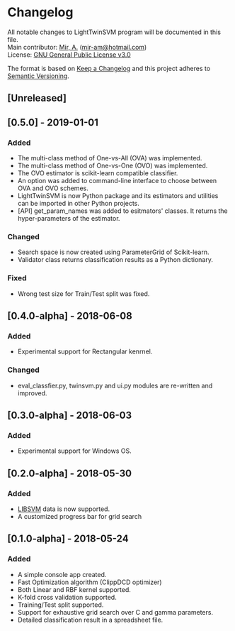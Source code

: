 # Changelog
All notable changes to LightTwinSVM program will be documented in this file. <br />
Main contributor: [Mir, A.](https://github.com/mir-am) (mir-am@hotmail.com) <br />
License: [GNU General Public License v3.0](https://github.com/mir-am/LightTwinSVM/blob/master/LICENSE.txt)<br />

The format is based on [Keep a Changelog](http://keepachangelog.com/en/1.0.0/)
and this project adheres to [Semantic Versioning](http://semver.org/spec/v2.0.0.html).

## [Unreleased]

## [0.5.0] - 2019-01-01
### Added
- The multi-class method of One-vs-All (OVA) was implemented.
- The multi-class method of One-vs-One (OVO) was implemented.
- The OVO estimator is scikit-learn compatible classifier.
- An option was added to command-line interface to choose between OVA and OVO schemes.
- LightTwinSVM is now Python package and its estimators and utilities can be imported in other Python projects.
- [API] get_param_names was added to esitmators' classes. It returns the hyper-parameters of the estimator.

### Changed
- Search space is now created using ParameterGrid of Scikit-learn.
- Validator class returns classification results as a Python dictionary.

### Fixed
- Wrong test size for Train/Test split was fixed.

## [0.4.0-alpha] - 2018-06-08
### Added
- Experimental support for Rectangular kenrnel.

### Changed
- eval_classfier.py, twinsvm.py and ui.py modules are re-written and improved.

## [0.3.0-alpha] - 2018-06-03
### Added
- Experimental support for Windows OS.

## [0.2.0-alpha] - 2018-05-30 
### Added
- [LIBSVM](https://www.csie.ntu.edu.tw/~cjlin/libsvmtools/datasets/) data is now supported.
- A customized progress bar for grid search

## [0.1.0-alpha] - 2018-05-24
### Added
- A simple console app created.
- Fast Optimization algorithm (ClippDCD optimizer)
- Both Linear and RBF kernel supported.
- K-fold cross validation supported.
- Training/Test split supported.
- Support for exhaustive grid search over C and gamma parameters.
- Detailed classification result in a spreadsheet file.
